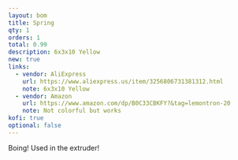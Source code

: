 ```yaml
---
layout: bom
title: Spring
qty: 1
orders: 1
total: 0.99
description: 6x3x10 Yellow
new: true
links:
  - vendor: AliExpress
    url: https://www.aliexpress.us/item/3256806731381312.html
    note: 6x3x10 Yellow
  - vendor: Amazon
    url: https://www.amazon.com/dp/B0C33CBKFY?&tag=lemontron-20
    note: Not colorful but works
kofi: true
optional: false
---
```


Boing! Used in the extruder!